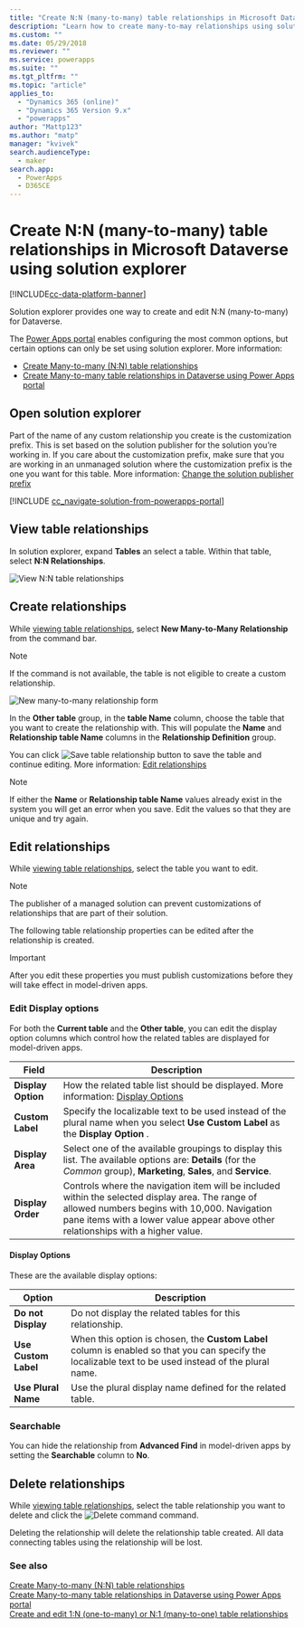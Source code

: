 ```yaml
---
title: "Create N:N (many-to-many) table relationships in Microsoft Dataverse using solution explorer | MicrosoftDocs"
description: "Learn how to create many-to-may relationships using solution explorer"
ms.custom: ""
ms.date: 05/29/2018
ms.reviewer: ""
ms.service: powerapps
ms.suite: ""
ms.tgt_pltfrm: ""
ms.topic: "article"
applies_to: 
  - "Dynamics 365 (online)"
  - "Dynamics 365 Version 9.x"
  - "powerapps"
author: "Mattp123"
ms.author: "matp"
manager: "kvivek"
search.audienceType: 
  - maker
search.app: 
  - PowerApps
  - D365CE
---
```


# Create N:N (many-to-many) table relationships in Microsoft Dataverse using solution explorer

[!INCLUDE[cc-data-platform-banner](../../includes/cc-data-platform-banner.md)]

Solution explorer provides one way to create and edit N:N (many-to-many) for Dataverse.

The [Power Apps portal](https://make.powerapps.com/?utm_source=padocs&utm_medium=linkinadoc&utm_campaign=referralsfromdoc) enables configuring the most common options, but certain options can only be set using solution explorer. More information:
- [Create Many-to-many (N:N) table relationships](create-edit-nn-relationships.md)
- [Create Many-to-many table relationships in Dataverse using Power Apps portal](create-edit-nn-relationships-portal.md)

  
## Open solution explorer

Part of the name of any custom relationship you create is the customization prefix. This is set based on the solution publisher for the solution you’re working in. If you care about the customization prefix, make sure that you are working in an unmanaged solution where the customization prefix is the one you want for this table. More information: [Change the solution publisher prefix](change-solution-publisher-prefix.md) 

[!INCLUDE [cc_navigate-solution-from-powerapps-portal](../../includes/cc_navigate-solution-from-powerapps-portal.md)]

## View table relationships

In solution explorer, expand **Tables** an select a table. Within that table, select  **N:N Relationships**.

![View N:N table relationships](media/view-nn-entity-relationships-solution-explorer.png)

## Create relationships

While [viewing table relationships](#view-table-relationships), select **New Many-to-Many Relationship** from the command bar.

> [!NOTE]
> If the command is not available, the table is not eligible to create a custom relationship.

![New many-to-many relationship form](media/new-nn-entity-relationship-form-solution-explorer.png)

In the **Other table** group, in the **table Name** column, choose the table that you want to create the relationship with. This will populate the **Name** and **Relationship table Name** columns in the **Relationship Definition** group.

You can click ![Save table relationship button](media/save-entity-icon-solution-explorer.png) to save the table and continue editing. More information: [Edit relationships](#edit-relationships)

> [!NOTE]
> If either the **Name** or **Relationship table Name** values already exist in the system you will get an error when you save. Edit the values so that they are unique and try again.

## Edit relationships

While [viewing table relationships](#view-table-relationships), select the table you want to edit. 

> [!NOTE]
> The publisher of a managed solution can prevent customizations of relationships that are part of their solution.

The following table relationship properties can be edited after the relationship is created.

> [!IMPORTANT]
> After you edit these properties you must publish customizations before they will take effect in model-driven apps.

### Edit Display options

For both the **Current table** and the **Other table**, you can edit the display option columns which control how the related tables are displayed for model-driven apps.

|Field|Description|
|--|--|
|**Display Option**|How the related table list should be displayed. More information: [Display Options](#display-options)|
|**Custom Label**|Specify the localizable text to be used instead of the plural name when you select **Use Custom Label** as the **Display Option** .|
|**Display Area**|Select one of the available groupings to display this list. The available options are: **Details** (for the *Common* group), **Marketing**, **Sales**, and **Service**. |
|**Display Order**|Controls where the navigation item will be included within the selected display area. The range of allowed numbers begins with 10,000. Navigation pane items with a lower value appear above other relationships with a higher value.|

<!-- TODO: Not sure whether Display Area or Display Order are still used anymore. Might only be used in the Outlook client?-->

#### Display Options

These are the available display options:

|Option|Description|
|--|--|
|**Do not Display**|Do not display the related tables for this relationship.|
|**Use Custom Label**|When this option is chosen, the **Custom Label** column is enabled so that you can specify the localizable text to be used instead of the plural name.|
|**Use Plural Name**|Use the plural display name defined for the related table.|

### Searchable

You can hide the relationship from **Advanced Find** in model-driven apps by setting the **Searchable** column to **No**.

## Delete relationships

While [viewing table relationships](#view-table-relationships), select the table relationship you want to delete and click the ![Delete command](media/delete.gif) command.

Deleting the relationship will delete the relationship table created. All data connecting tables using the relationship will be lost.

### See also

[Create Many-to-many (N:N) table relationships](create-edit-nn-relationships.md)<br />
[Create Many-to-many table relationships in Dataverse using Power Apps portal](create-edit-nn-relationships-portal.md)<br />
[Create and edit 1:N (one-to-many) or N:1 (many-to-one) table relationships](create-edit-1n-relationships.md)
